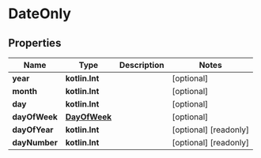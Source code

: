 
# DateOnly

## Properties
| Name | Type | Description | Notes |
| ------------ | ------------- | ------------- | ------------- |
| **year** | **kotlin.Int** |  |  [optional] |
| **month** | **kotlin.Int** |  |  [optional] |
| **day** | **kotlin.Int** |  |  [optional] |
| **dayOfWeek** | [**DayOfWeek**](DayOfWeek.md) |  |  [optional] |
| **dayOfYear** | **kotlin.Int** |  |  [optional] [readonly] |
| **dayNumber** | **kotlin.Int** |  |  [optional] [readonly] |



